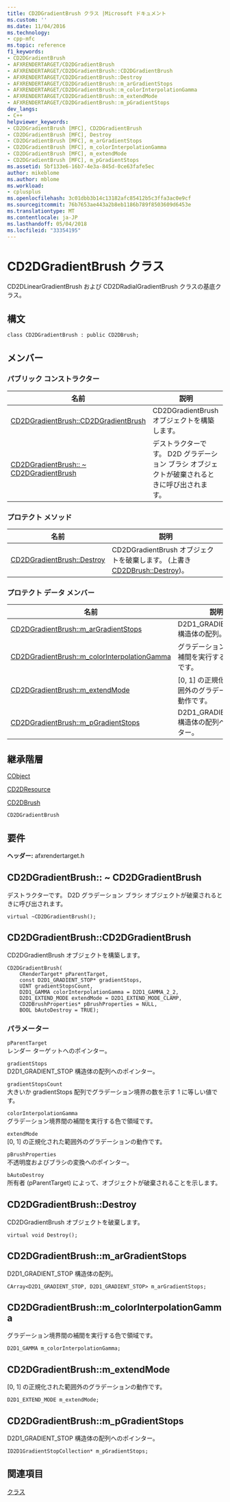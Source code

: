 ```yaml
---
title: CD2DGradientBrush クラス |Microsoft ドキュメント
ms.custom: ''
ms.date: 11/04/2016
ms.technology:
- cpp-mfc
ms.topic: reference
f1_keywords:
- CD2DGradientBrush
- AFXRENDERTARGET/CD2DGradientBrush
- AFXRENDERTARGET/CD2DGradientBrush::CD2DGradientBrush
- AFXRENDERTARGET/CD2DGradientBrush::Destroy
- AFXRENDERTARGET/CD2DGradientBrush::m_arGradientStops
- AFXRENDERTARGET/CD2DGradientBrush::m_colorInterpolationGamma
- AFXRENDERTARGET/CD2DGradientBrush::m_extendMode
- AFXRENDERTARGET/CD2DGradientBrush::m_pGradientStops
dev_langs:
- C++
helpviewer_keywords:
- CD2DGradientBrush [MFC], CD2DGradientBrush
- CD2DGradientBrush [MFC], Destroy
- CD2DGradientBrush [MFC], m_arGradientStops
- CD2DGradientBrush [MFC], m_colorInterpolationGamma
- CD2DGradientBrush [MFC], m_extendMode
- CD2DGradientBrush [MFC], m_pGradientStops
ms.assetid: 5bf133e6-16b7-4e3a-845d-0ce63fafe5ec
author: mikeblome
ms.author: mblome
ms.workload:
- cplusplus
ms.openlocfilehash: 3c01dbb3b14c13182afc85412b5c3ffa3ac0e9cf
ms.sourcegitcommit: 76b7653ae443a2b8eb1186b789f8503609d6453e
ms.translationtype: MT
ms.contentlocale: ja-JP
ms.lasthandoff: 05/04/2018
ms.locfileid: "33354195"
---
```

# <a name="cd2dgradientbrush-class"></a>CD2DGradientBrush クラス
CD2DLinearGradientBrush および CD2DRadialGradientBrush クラスの基底クラス。  
  
## <a name="syntax"></a>構文  
  
```  
class CD2DGradientBrush : public CD2DBrush;  
```  
  
## <a name="members"></a>メンバー  
  
### <a name="public-constructors"></a>パブリック コンストラクター  
  
|名前|説明|  
|----------|-----------------|  
|[CD2DGradientBrush::CD2DGradientBrush](#cd2dgradientbrush)|CD2DGradientBrush オブジェクトを構築します。|  
|[CD2DGradientBrush:: ~ CD2DGradientBrush](#cd2dgradientbrush__~cd2dgradientbrush)|デストラクターです。 D2D グラデーション ブラシ オブジェクトが破棄されるときに呼び出されます。|  
  
### <a name="protected-methods"></a>プロテクト メソッド  
  
|名前|説明|  
|----------|-----------------|  
|[CD2DGradientBrush::Destroy](#destroy)|CD2DGradientBrush オブジェクトを破棄します。 (上書き[CD2DBrush::Destroy](../../mfc/reference/cd2dbrush-class.md#destroy))。|  
  
### <a name="protected-data-members"></a>プロテクト データ メンバー  
  
|名前|説明|  
|----------|-----------------|  
|[CD2DGradientBrush::m_arGradientStops](#m_argradientstops)|D2D1_GRADIENT_STOP 構造体の配列。|  
|[CD2DGradientBrush::m_colorInterpolationGamma](#m_colorinterpolationgamma)|グラデーション境界間の補間を実行する色で領域です。|  
|[CD2DGradientBrush::m_extendMode](#m_extendmode)|[0, 1] の正規化された範囲外のグラデーションの動作です。|  
|[CD2DGradientBrush::m_pGradientStops](#m_pgradientstops)|D2D1_GRADIENT_STOP 構造体の配列へのポインター。|  
  
## <a name="inheritance-hierarchy"></a>継承階層  
 [CObject](../../mfc/reference/cobject-class.md)  
  
 [CD2DResource](../../mfc/reference/cd2dresource-class.md)  
  
 [CD2DBrush](../../mfc/reference/cd2dbrush-class.md)  
  
 `CD2DGradientBrush`  
  
## <a name="requirements"></a>要件  
 **ヘッダー:** afxrendertarget.h  
  
##  <a name="_dtorcd2dgradientbrush"></a>  CD2DGradientBrush:: ~ CD2DGradientBrush  
 デストラクターです。 D2D グラデーション ブラシ オブジェクトが破棄されるときに呼び出されます。  
  
```  
virtual ~CD2DGradientBrush();
```  
  
##  <a name="cd2dgradientbrush"></a>  CD2DGradientBrush::CD2DGradientBrush  
 CD2DGradientBrush オブジェクトを構築します。  
  
```  
CD2DGradientBrush(
    CRenderTarget* pParentTarget,  
    const D2D1_GRADIENT_STOP* gradientStops,  
    UINT gradientStopsCount,  
    D2D1_GAMMA colorInterpolationGamma = D2D1_GAMMA_2_2,  
    D2D1_EXTEND_MODE extendMode = D2D1_EXTEND_MODE_CLAMP,  
    CD2DBrushProperties* pBrushProperties = NULL,  
    BOOL bAutoDestroy = TRUE);
```  
  
### <a name="parameters"></a>パラメーター  
 `pParentTarget`  
 レンダー ターゲットへのポインター。  
  
 `gradientStops`  
 D2D1_GRADIENT_STOP 構造体の配列へのポインター。  
  
 `gradientStopsCount`  
 大きいか gradientStops 配列でグラデーション境界の数を示す 1 に等しい値です。  
  
 `colorInterpolationGamma`  
 グラデーション境界間の補間を実行する色で領域です。  
  
 `extendMode`  
 [0, 1] の正規化された範囲外のグラデーションの動作です。  
  
 `pBrushProperties`  
 不透明度およびブラシの変換へのポインター。  
  
 `bAutoDestroy`  
 所有者 (pParentTarget) によって、オブジェクトが破棄されることを示します。  
  
##  <a name="destroy"></a>  CD2DGradientBrush::Destroy  
 CD2DGradientBrush オブジェクトを破棄します。  
  
```  
virtual void Destroy();
```  
  
##  <a name="m_argradientstops"></a>  CD2DGradientBrush::m_arGradientStops  
 D2D1_GRADIENT_STOP 構造体の配列。  
  
```  
CArray<D2D1_GRADIENT_STOP, D2D1_GRADIENT_STOP> m_arGradientStops;  
```  
  
##  <a name="m_colorinterpolationgamma"></a>  CD2DGradientBrush::m_colorInterpolationGamma  
 グラデーション境界間の補間を実行する色で領域です。  
  
```  
D2D1_GAMMA m_colorInterpolationGamma;  
```  
  
##  <a name="m_extendmode"></a>  CD2DGradientBrush::m_extendMode  
 [0, 1] の正規化された範囲外のグラデーションの動作です。  
  
```  
D2D1_EXTEND_MODE m_extendMode;  
```  
  
##  <a name="m_pgradientstops"></a>  CD2DGradientBrush::m_pGradientStops  
 D2D1_GRADIENT_STOP 構造体の配列へのポインター。  
  
```  
ID2D1GradientStopCollection* m_pGradientStops;  
```  
  
## <a name="see-also"></a>関連項目  
 [クラス](../../mfc/reference/mfc-classes.md)
